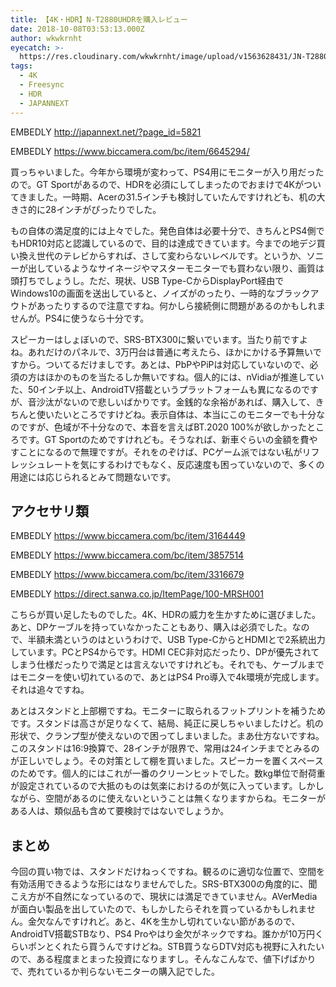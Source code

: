 ```yaml
---
title: 【4K・HDR】N-T2880UHDRを購入レビュー
date: 2018-10-08T03:53:13.000Z
author: wkwkrnht
eyecatch: >-
  https://res.cloudinary.com/wkwkrnht/image/upload/v1563628431/JN-T2880UHDR_main_amkrw9.jpg
tags:
  - 4K
  - Freesync
  - HDR
  - JAPANNEXT
---
```

EMBEDLY http://japannext.net/?page_id=5821

EMBEDLY https://www.biccamera.com/bc/item/6645294/

買っちゃいました。今年から環境が変わって、PS4用にモニターが入り用だったので。GT Sportがあるので、HDRを必須にしてしまったのでおまけで4Kがついてきました。一時期、Acerの31.5インチも検討していたんですけれども、机の大きさ的に28インチがぴったりでした。

もの自体の満足度的には上々でした。発色自体は必要十分で、きちんとPS4側でもHDR10対応と認識しているので、目的は達成できています。今までの地デジ買い換え世代のテレビからすれば、さして変わらないレベルです。というか、ソニーが出しているようなサイネージやマスターモニターでも買わない限り、画質は頭打ちでしょうし。ただ、現状、USB Type-CからDisplayPort経由でWindows10の画面を送出していると、ノイズがのったり、一時的なブラックアウトがあったりするので注意ですね。何かしら接続側に問題があるのかもしれませんが。PS4に使うなら十分です。

スピーカーはしょぼいので、SRS-BTX300に繋いでいます。当たり前ですよね。あれだけのパネルで、3万円台は普通に考えたら、ほかにかける予算無いですから。ついてるだけましです。あとは、PbPやPiPは対応していないので、必須の方はほかのものを当たるしか無いですね。個人的には、nVidiaが推進していた、50インチ以上、AndroidTV搭載というプラットフォームも異になるのですが、音沙汰がないので悲しいばかりです。金銭的な余裕があれば、購入して、きちんと使いたいところですけどね。表示自体は、本当にこのモニターでも十分なのですが、色域が不十分なので、本音を言えばBT.2020 100%が欲しかったところです。GT Sportのためですけれども。そうなれば、新車ぐらいの金額を費やすことになるので無理ですが。それをのぞけば、PCゲーム派ではない私がリフレッシュレートを気にするわけでもなく、反応速度も困っていないので、多くの用途には応じられるとみて問題ないです。

## アクセサリ類

EMBEDLY https://www.biccamera.com/bc/item/3164449  

EMBEDLY https://www.biccamera.com/bc/item/3857514  

EMBEDLY https://www.biccamera.com/bc/item/3316679  

EMBEDLY https://direct.sanwa.co.jp/ItemPage/100-MRSH001

こちらが買い足したものでした。4K、HDRの威力を生かすために選びました。あと、DPケーブルを持っていなかったこともあり、購入は必須でした。なので、半額未満というのはというわけで、USB Type-CからとHDMIとで2系統出力しています。PCとPS4からです。HDMI CEC非対応だったり、DPが優先されてしまう仕様だったりで満足とは言えないですけれども。それでも、ケーブルまではモニターを使い切れているので、あとはPS4 Pro導入で4k環境が完成します。それは追々ですね。

あとはスタンドと上部棚ですね。モニターに取られるフットプリントを補うためです。スタンドは高さが足りなくて、結局、純正に戻しちゃいましたけど。机の形状で、クランプ型が使えないので困ってしまいました。まあ仕方ないですね。このスタンドは16:9換算で、28インチが限界で、常用は24インチまでとみるのが正しいでしょう。その対策として棚を買いました。スピーカーを置くスペースのためです。個人的にはこれが一番のクリーンヒットでした。数kg単位で耐荷重が設定されているので大抵のものは気楽におけるのが気に入っています。しかしながら、空間があるのに使えないということは無くなりますからね。モニターがある人は、類似品も含めて要検討ではないでしょうか。

## まとめ

今回の買い物では、スタンドだけねっくですね。観るのに適切な位置で、空間を有効活用できるような形にはなりませんでした。SRS-BTX300の角度的に、聞こえ方が不自然になっているので、現状には満足できていません。AVerMediaが面白い製品を出していたので、もしかしたらそれを買っているかもしれません。金欠なんですけれど。あと、4Kを生かし切れていない節があるので、AndroidTV搭載STBなり、PS4 Proやはり金欠がネックですね。誰かが10万円くらいポンとくれたら買うんですけどね。STB買うならDTV対応も視野に入れたいので、ある程度まとまった投資になりますし。そんなこんなで、値下げばかりで、売れているか判らないモニターの購入記でした。
